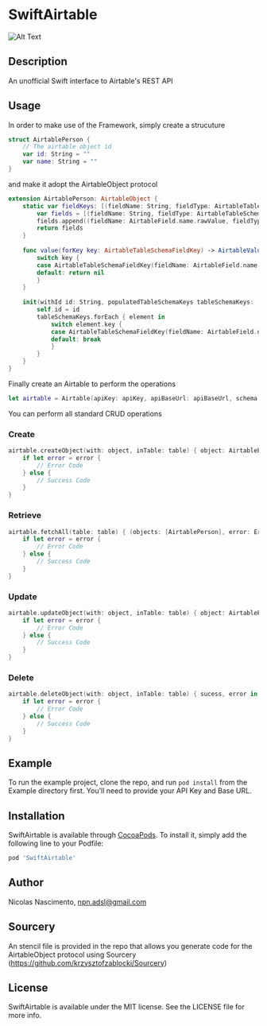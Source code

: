 
# SwiftAirtable

![Alt Text](https://github.com/nicolasnascimento/SwiftAirtable/blob/master/SwiftAirtableDemo3.gif)

## Description
An unofficial Swift interface to Airtable's REST API

## Usage
In order to make use of the Framework, simply create a strucuture

```Swift
struct AirtablePerson {
    // The airtable object id
    var id: String = ""
    var name: String = ""
}
```

and make it adopt the AirtableObject protocol

```Swift
extension AirtablePerson: AirtableObject {
    static var fieldKeys: [(fieldName: String, fieldType: AirtableTableSchemaFieldKey.KeyType)] {
        var fields = [(fieldName: String, fieldType: AirtableTableSchemaFieldKey.KeyType)]()
        fields.append((fieldName: AirtableField.name.rawValue, fieldType: .singleLineText))
        return fields
    }
    
    func value(forKey key: AirtableTableSchemaFieldKey) -> AirtableValue? {
        switch key {
        case AirtableTableSchemaFieldKey(fieldName: AirtableField.name.rawValue, fieldType: .singleLineText): return self.name
        default: return nil
        }
    }
    
    init(withId id: String, populatedTableSchemaKeys tableSchemaKeys: [AirtableTableSchemaFieldKey : AirtableValue]) {
        self.id = id
        tableSchemaKeys.forEach { element in
            switch element.key {
            case AirtableTableSchemaFieldKey(fieldName: AirtableField.name.rawValue, fieldType: .singleLineText): self.name = element.value.stringValue
            default: break
            }
        }
    }
}
```
Finally create an Airtable to perform the operations
```Swift
let airtable = Airtable(apiKey: apiKey, apiBaseUrl: apiBaseUrl, schema: AirtablePerson.schema)
```

You can perform all standard CRUD operations

### Create
```Swift
airtable.createObject(with: object, inTable: table) { object: AirtablePerson, error: Error? in
    if let error = error {
        // Error Code
    } else {
        // Success Code
    }
}
```
### Retrieve
```Swift
airtable.fetchAll(table: table) { (objects: [AirtablePerson], error: Error?) in
    if let error = error {
        // Error Code
    } else {
        // Success Code
    }
}
```

### Update
```Swift
airtable.updateObject(with: object, inTable: table) { object: AirtablePerson?, error: Error? in
    if let error = error {
        // Error Code
    } else {
        // Success Code
    }
}
```

### Delete
```Swift
airtable.deleteObject(with: object, inTable: table) { sucess, error in
    if let error = error {
        // Error Code
    } else {
        // Success Code
    }
}
```

## Example
To run the example project, clone the repo, and run `pod install` from the Example directory first.
You'll need to provide your API Key and Base URL.

## Installation

SwiftAirtable is available through [CocoaPods](http://cocoapods.org). To install
it, simply add the following line to your Podfile:

```ruby
pod 'SwiftAirtable'
```

## Author

Nicolas Nascimento, npn.adsl@gmail.com

## Sourcery

An stencil file is provided in the repo that allows you generate code for the AirtableObject protocol using Sourcery (https://github.com/krzysztofzablocki/Sourcery)

## License

SwiftAirtable is available under the MIT license. See the LICENSE file for more info.
